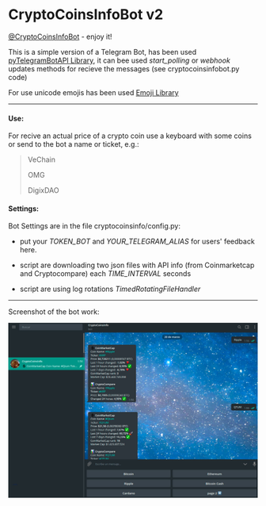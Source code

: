# CryptoCoinsInfoBot v2

[@CryptoCoinsInfoBot](https://t.me/CryptoCoinsInfoBot "@CryptoCoinsInfoBot") - enjoy it!

This is a simple version of a Telegram Bot, has been used [pyTelegramBotAPI Library](https://github.com/eternnoir/pyTelegramBotAPI "pyTelegramBotAPI Library GitHub Repository"), it can bee used *start_polling* or *webhook* updates methods for recieve the messages (see cryptocoinsinfobot.py code)

For use unicode emojis has been used [Emoji Library](https://github.com/carpedm20/emoji "Emoji for Python.")

---

#### Use:

For recive an actual price of a crypto coin use a keyboard with some coins or send to the bot a name or ticket, e.g.:

> VeChain
> 
> OMG
> 
> DigixDAO


#### Settings:

Bot Settings are in the file cryptocoinsinfo/config.py:

*  put your *TOKEN_BOT* and *YOUR_TELEGRAM_ALIAS* for users' feedback here.

* script are downloading two json files with API info (from Coinmarketcap and Cryptocompare) each *TIME_INTERVAL* seconds

* script are using log rotations *TimedRotatingFileHandler*

---

Screenshot of the bot work:

![CryptoCoinsInfoBot](CryptoCoinsInfoBot.jpg "CryptoCoinsInfoBot")